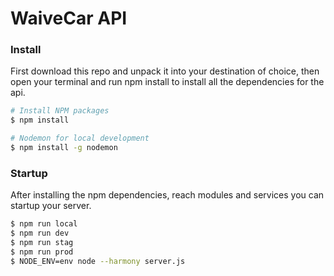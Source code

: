 WaiveCar API
============

### Install

First download this repo and unpack it into your destination of choice, then open your terminal and run npm install to install all the dependencies for the api.

```sh
# Install NPM packages
$ npm install

# Nodemon for local development
$ npm install -g nodemon
```

### Startup

After installing the npm dependencies, reach modules and services you can startup your server.

```sh
$ npm run local
$ npm run dev
$ npm run stag
$ npm run prod
$ NODE_ENV=env node --harmony server.js
```